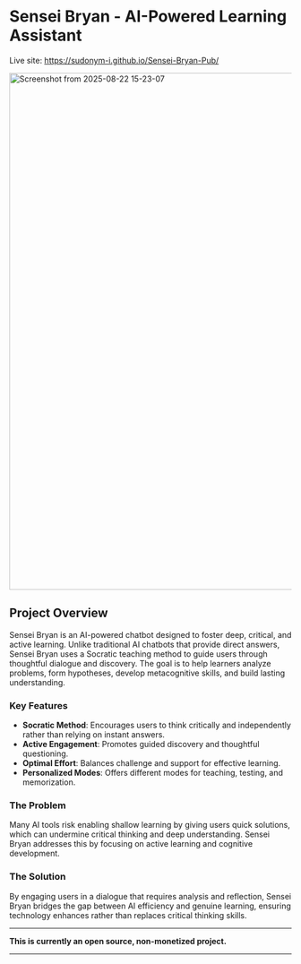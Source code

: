 
# Sensei Bryan - AI-Powered Learning Assistant

Live site: https://sudonym-i.github.io/Sensei-Bryan-Pub/

<img width="1913" height="923" alt="Screenshot from 2025-08-22 15-23-07" src="https://github.com/user-attachments/assets/32c097f8-b025-4e2d-a9ba-76d299760b1f" />

## Project Overview

Sensei Bryan is an AI-powered chatbot designed to foster deep, critical, and active learning. Unlike traditional AI chatbots that provide direct answers, Sensei Bryan uses a Socratic teaching method to guide users through thoughtful dialogue and discovery. The goal is to help learners analyze problems, form hypotheses, develop metacognitive skills, and build lasting understanding.

### Key Features
- **Socratic Method**: Encourages users to think critically and independently rather than relying on instant answers.
- **Active Engagement**: Promotes guided discovery and thoughtful questioning.
- **Optimal Effort**: Balances challenge and support for effective learning.
- **Personalized Modes**: Offers different modes for teaching, testing, and memorization.

### The Problem
Many AI tools risk enabling shallow learning by giving users quick solutions, which can undermine critical thinking and deep understanding. Sensei Bryan addresses this by focusing on active learning and cognitive development.

### The Solution
By engaging users in a dialogue that requires analysis and reflection, Sensei Bryan bridges the gap between AI efficiency and genuine learning, ensuring technology enhances rather than replaces critical thinking skills.

---

**This is currently an open source, non-monetized project.**

---
